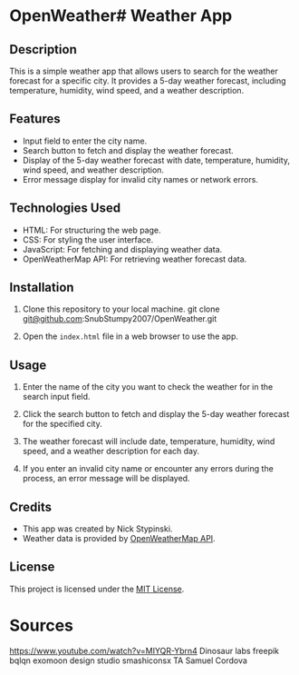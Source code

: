 # OpenWeather# Weather App

## Description

This is a simple weather app that allows users to search for the weather forecast for a specific city. It provides a 5-day weather forecast, including temperature, humidity, wind speed, and a weather description.

## Features

- Input field to enter the city name.
- Search button to fetch and display the weather forecast.
- Display of the 5-day weather forecast with date, temperature, humidity, wind speed, and weather description.
- Error message display for invalid city names or network errors.

## Technologies Used

- HTML: For structuring the web page.
- CSS: For styling the user interface.
- JavaScript: For fetching and displaying weather data.
- OpenWeatherMap API: For retrieving weather forecast data.

## Installation

1. Clone this repository to your local machine.
git clone git@github.com:SnubStumpy2007/OpenWeather.git


2. Open the `index.html` file in a web browser to use the app.

## Usage

1. Enter the name of the city you want to check the weather for in the search input field.

2. Click the search button to fetch and display the 5-day weather forecast for the specified city.

3. The weather forecast will include date, temperature, humidity, wind speed, and a weather description for each day.

4. If you enter an invalid city name or encounter any errors during the process, an error message will be displayed.

## Credits

- This app was created by Nick Stypinski.
- Weather data is provided by [OpenWeatherMap API](https://openweathermap.org/).

## License

This project is licensed under the [MIT License](LICENSE).

# Sources
https://www.youtube.com/watch?v=MIYQR-Ybrn4
Dinosaur labs
freepik
bqlqn
exomoon design studio
smashiconsx
TA Samuel Cordova